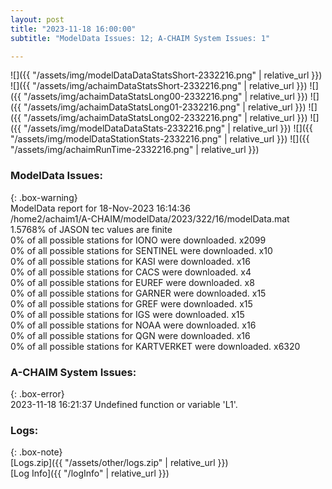 ```yaml
---
layout: post
title: "2023-11-18 16:00:00"
subtitle: "ModelData Issues: 12; A-CHAIM System Issues: 1"

---
```


![]({{ "/assets/img/modelDataDataStatsShort-2332216.png" | relative_url }})
![]({{ "/assets/img/achaimDataStatsShort-2332216.png" | relative_url }})
![]({{ "/assets/img/achaimDataStatsLong00-2332216.png" | relative_url }})
![]({{ "/assets/img/achaimDataStatsLong01-2332216.png" | relative_url }})
![]({{ "/assets/img/achaimDataStatsLong02-2332216.png" | relative_url }})
![]({{ "/assets/img/modelDataDataStats-2332216.png" | relative_url }})
![]({{ "/assets/img/modelDataStationStats-2332216.png" | relative_url }})
![]({{ "/assets/img/achaimRunTime-2332216.png" | relative_url }})


### ModelData Issues:  
  
{: .box-warning}  
 ModelData report for 18-Nov-2023 16:14:36   
 /home2/achaim1/A-CHAIM/modelData/2023/322/16/modelData.mat   
 1.5768% of JASON tec values are finite   
 0% of all possible stations for IONO were downloaded. x2099   
 0% of all possible stations for SENTINEL were downloaded. x10   
 0% of all possible stations for KASI were downloaded. x16   
 0% of all possible stations for CACS were downloaded. x4   
 0% of all possible stations for EUREF were downloaded. x8   
 0% of all possible stations for GARNER were downloaded. x15   
 0% of all possible stations for GREF were downloaded. x15   
 0% of all possible stations for IGS were downloaded. x15   
 0% of all possible stations for NOAA were downloaded. x16   
 0% of all possible stations for QGN were downloaded. x16   
 0% of all possible stations for KARTVERKET were downloaded. x6320   
  
### A-CHAIM System Issues:  
  
{: .box-error}  
2023-11-18 16:21:37 Undefined function or variable 'L1'.  

### Logs:  
  
{: .box-note}  
[Logs.zip]({{ "/assets/other/logs.zip" | relative_url }})  
[Log Info]({{ "/logInfo" | relative_url }})  
